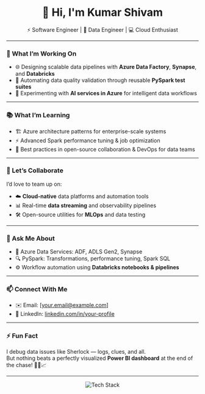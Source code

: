<h1 align="center">👋 Hi, I'm Kumar Shivam</h1>
<p align="center">
  ⚡ Software Engineer | 🚀 Data Engineer | 💻 Cloud Enthusiast 
</p>

---

### 🔧 What I’m Working On
- 🌐 Designing scalable data pipelines with **Azure Data Factory**, **Synapse**, and **Databricks**
- 🧪 Automating data quality validation through reusable **PySpark test suites**
- 🧠 Experimenting with **AI services in Azure** for intelligent data workflows

---

### 📚 What I’m Learning
- 🏗️ Azure architecture patterns for enterprise-scale systems
- ⚡ Advanced Spark performance tuning & job optimization
- 🤝 Best practices in open-source collaboration & DevOps for data teams

---

### 🤝 Let’s Collaborate
I’d love to team up on:
- ☁️ **Cloud-native** data platforms and automation tools
- 📊 Real-time **data streaming** and observability pipelines
- 🛠️ Open-source utilities for **MLOps** and data testing

---

### 💬 Ask Me About
- 🚀 Azure Data Services: ADF, ADLS Gen2, Synapse
- 🔍 PySpark: Transformations, performance tuning, Spark SQL
- ⚙️ Workflow automation using **Databricks notebooks & pipelines**

---

### 📫 Connect With Me
- ✉️ Email: [your.email@example.com]
- 💼 LinkedIn: [linkedin.com/in/your-profile](https://linkedin.com/in/your-profile)

---

### ⚡ Fun Fact
I debug data issues like Sherlock — logs, clues, and all.  
But nothing beats a perfectly visualized **Power BI dashboard** at the end of the chase! 🕵️‍♂️📈

---

<p align="center">
  <img src="https://skillicons.dev/icons?i=azure,python,spark,git,github,vscode,pandas,pytorch" alt="Tech Stack" />
</p>
